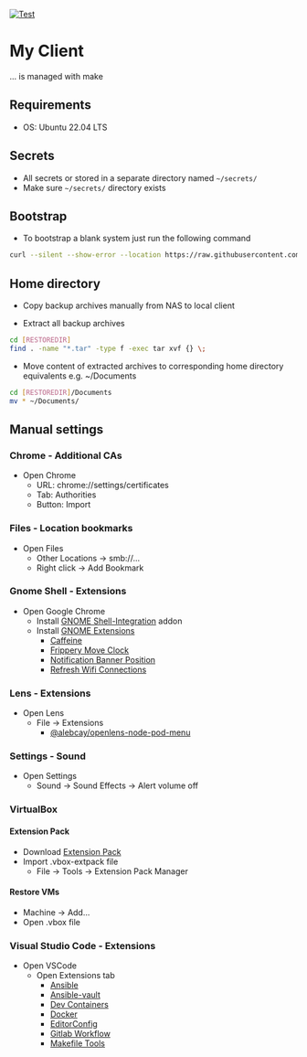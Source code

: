[![Test](https://github.com/escalate/myclient/actions/workflows/test.yml/badge.svg?branch=master&event=push)](https://github.com/escalate/myclient/actions/workflows/test.yml)

# My Client

... is managed with make

## Requirements

* OS: Ubuntu 22.04 LTS

## Secrets

* All secrets or stored in a separate directory named `~/secrets/`
* Make sure `~/secrets/` directory exists

## Bootstrap

* To bootstrap a blank system just run the following command
```bash
curl --silent --show-error --location https://raw.githubusercontent.com/escalate/myclient/master/scripts/bootstrap.sh | bash
```

## Home directory

* Copy backup archives manually from NAS to local client

* Extract all backup archives
```bash
cd [RESTOREDIR]
find . -name "*.tar" -type f -exec tar xvf {} \;
```

* Move content of extracted archives to corresponding home directory equivalents e.g. ~/Documents
```bash
cd [RESTOREDIR]/Documents
mv * ~/Documents/
```

## Manual settings

### Chrome - Additional CAs

* Open Chrome
  * URL: chrome://settings/certificates
  * Tab: Authorities
  * Button: Import

### Files - Location bookmarks

* Open Files
  * Other Locations -> smb://...
  * Right click -> Add Bookmark

### Gnome Shell - Extensions

* Open Google Chrome
  * Install [GNOME Shell-Integration](https://chrome.google.com/webstore/detail/gnome-shell-integration/gphhapmejobijbbhgpjhcjognlahblep) addon
  * Install [GNOME Extensions](https://extensions.gnome.org)
    * [Caffeine](https://extensions.gnome.org/extension/517/caffeine/)
    * [Frippery Move Clock](https://extensions.gnome.org/extension/2/move-clock/)
    * [Notification Banner Position](https://extensions.gnome.org/extension/4105/notification-banner-position/)
    * [Refresh Wifi Connections](https://extensions.gnome.org/extension/905/refresh-wifi-connections/)

### Lens - Extensions

* Open Lens
  * File -> Extensions
    * [@alebcay/openlens-node-pod-menu](https://github.com/alebcay/openlens-node-pod-menu)

### Settings - Sound

* Open Settings
  * Sound -> Sound Effects -> Alert volume off

### VirtualBox

#### Extension Pack

* Download [Extension Pack](https://www.virtualbox.org/wiki/Downloads)
* Import .vbox-extpack file
  * File -> Tools -> Extension Pack Manager

#### Restore VMs

* Machine -> Add...
* Open .vbox file

### Visual Studio Code - Extensions

* Open VSCode
  * Open Extensions tab
    * [Ansible](https://marketplace.visualstudio.com/items?itemName=redhat.ansible)
    * [Ansible-vault](https://marketplace.visualstudio.com/items?itemName=dhoeric.ansible-vault)
    * [Dev Containers](https://marketplace.visualstudio.com/items?itemName=ms-vscode-remote.remote-containers)
    * [Docker](https://marketplace.visualstudio.com/items?itemName=ms-azuretools.vscode-docker)
    * [EditorConfig](https://marketplace.visualstudio.com/items?itemName=EditorConfig.EditorConfig)
    * [Gitlab Workflow](https://marketplace.visualstudio.com/items?itemName=GitLab.gitlab-workflow)
    * [Makefile Tools](https://marketplace.visualstudio.com/items?itemName=ms-vscode.makefile-tools)
